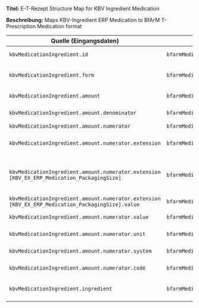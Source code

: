 
**Titel:** E-T-Rezept Structure Map for KBV Ingredient Medication

**Beschreibung:** Maps KBV-Ingredient ERP Medication to BfArM T-Prescription Medication format

| Quelle (Eingangsdaten) | Ziel (Ausgabedaten) | Transformation & Beschreibung |
|------------------------|---------------------|-------------------------------|
| `kbvMedicationIngredient.id` | `bfarmMedication.id` | Übernimmt die eindeutige Medication-ID unverändert |
| `kbvMedicationIngredient.form` | `bfarmMedication.form` | Kopiert die gewünschte Darreichungsform für die Wirkstoff-Verordnung (Kapseln, Salbe, Lösung, etc.) |
| `kbvMedicationIngredient.amount` | `bfarmMedication.amount` | Mappt die Gesamtmenge der herzustellenden Wirkstoff-Verordnung |
| `kbvMedicationIngredient.amount.denominator` | `bfarmMedication.amount.denominator` | Kopiert den Nenner der Mengenangabe (z.B. '1' für 'pro Herstellung') |
| `kbvMedicationIngredient.amount.numerator` | `bfarmMedication.amount.numerator` | Mappt die detaillierte Mengenangabe |
| `kbvMedicationIngredient.amount.numerator.extension` | `bfarmMedication.amount.numerator.extension` | Transformiert Packungsgrößen-Extensions von KBV- zu gematik-Format für Wirkstoff Verordnung |
| `kbvMedicationIngredient.amount.numerator.extension [KBV_EX_ERP_Medication_PackagingSize]` | `bfarmMedication.amount.numerator.extension.url` | Wandelt KBV-Packungsgrößen-Extension in gematik EPA-Medication Extension um<br>→ setzt URL 'https://gematik.de/fhir/epa-medication/StructureDefinition/medication-packaging-size-extension' |
| `kbvMedicationIngredient.amount.numerator.extension [KBV_EX_ERP_Medication_PackagingSize].value` | `bfarmMedication.amount.numerator.extension.url.value` | Übernimmt den Packungsgrößenwert |
| `kbvMedicationIngredient.amount.numerator.value` | `bfarmMedication.amount.numerator.value` | Kopiert den numerischen Wert der Gesamtmenge (z.B. '100' für 100g Salbe) |
| `kbvMedicationIngredient.amount.numerator.unit` | `bfarmMedication.amount.numerator.unit` | Übernimmt die Mengeneinheit (g, ml, Stück, etc.) |
| `kbvMedicationIngredient.amount.numerator.system` | `bfarmMedication.amount.numerator.system` | Kopiert das Codesystem für die Mengeneinheit (meist UCUM) |
| `kbvMedicationIngredient.amount.numerator.code` | `bfarmMedication.amount.numerator.code` | Übernimmt den standardisierten Code für die Mengeneinheit |
| `kbvMedicationIngredient.ingredient` | `bfarmMedication.ingredient` | Kopiert die detaillierten Wirkstoffinformationen mit Konzentrationen und Mengenangaben |

